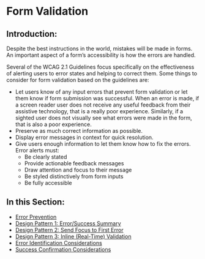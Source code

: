 # Form Validation

## Introduction:

Despite the best instructions in the world, mistakes will be made in forms. An important aspect of a form’s accessibility is how the errors are handled.

Several of the WCAG 2.1 Guidelines focus specifically on the effectiveness of alerting users to error states and helping to correct them. Some things to consider for form validation based on the guidelines are:

- Let users know of any input errors that prevent form validation or let them know if form submission was successful. When an error is made, if a screen reader user does not receive any useful feedback from their assistive technology, that is a really poor experience. Similarly, if a sighted user does not visually see what errors were made in the form, that is also a poor experience.
- Preserve as much correct information as possible.
- Display error messages in context for quick resolution.
- Give users enough information to let them know how to fix the errors. Error alerts must:
  - Be clearly stated
  - Provide actionable feedback messages
  - Draw attention and focus to their message
  - Be styled distinctively from form inputs
  - Be fully accessible

## In this Section:

- [Error Prevention](error-prevention.md)
- [Design Pattern 1: Error/Success Summary](design-pattern-1-error-success-summary.md)
- [Design Pattern 2: Send Focus to First Error](design-pattern-2-send-focus-to-first-error.md)
- [Design Pattern 3: Inline (Real-Time) Validation](design-pattern-3-inline-real-time-validation.md)
- [Error Identification Considerations](error-identification-considerations.md)
- [Success Confirmation Considerations](success-confirmation-considerations.md)
